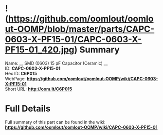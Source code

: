 
!(https://github.com/oomlout/oomlout-OOMP/blob/master/parts/CAPC-0603-X-PF15-01/CAPC-0603-X-PF15-01_420.jpg)
Summary
=================
  
Name: __ SMD (0603) 15 pF Capacitor (Ceramic) __    
ID: __CAPC-0603-X-PF15-01__   
Hex ID: __C6P015__   
WebPage: __https://github.com/oomlout/oomlout-OOMP/wiki/CAPC-0603-X-PF15-01__   
Short URL: __http://oom.lt/C6P015__   

Full Details
==========================
Full summary of this part can be found in the wiki:   
__https://github.com/oomlout/oomlout-OOMP/wiki/CAPC-0603-X-PF15-01__    

